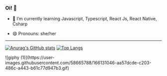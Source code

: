 ### Oi!  👋






- 🌱 I’m currently learning Javascript, Typescript, React Js, React Native, Csharp


            
          
          
          
- 😄 Pronouns: she/her

<hr>



          


<i class="devicon-devicon-plain"></i>
[![Anurag's GitHub stats](https://github-readme-stats.vercel.app/api?username=camila-pang&show_icons=true&theme=gruvbox)](https://github.com/camila-pang/github-readme-stats) [![Top Langs](https://github-readme-stats.vercel.app/api/top-langs/?username=camila-pang&layout=compact&theme=gruvbox)](https://github.com/anuraghazra/github-readme-stats)




<div height="40px" width="40px">
        ![giphy (1)](https://user-images.githubusercontent.com/58665788/166131046-aa57dcde-c203-486c-a443-b61c77d947b3.gif)
    
</div>

           
            
          


